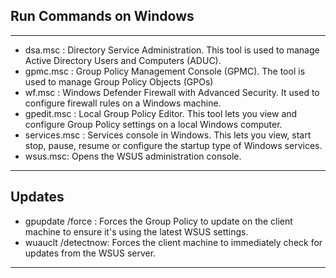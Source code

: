 ## Run Commands on Windows

---

- dsa.msc : Directory Service Administration. This tool is used to manage Active Directory Users and Computers (ADUC).
- gpmc.msc : Group Policy Management Console (GPMC). The tool is used to manage Group Policy Objects (GPOs)
- wf.msc : Windows Defender Firewall with Advanced Security. It used to configure firewall rules on a Windows machine.
- gpedit.msc : Local Group Policy Editor. This tool lets you view and configure Group Policy settings on a local Windows computer.
- services.msc : Services console in Windows. This lets you view, start stop, pause, resume or configure the startup type of Windows services. 
- wsus.msc:  Opens the WSUS administration console.
  
---
## Updates 

- gpupdate /force : Forces the Group Policy to update on the client machine to ensure it's using the latest WSUS settings.
- wuauclt /detectnow: Forces the client machine to immediately check for updates from the WSUS server. 

---
